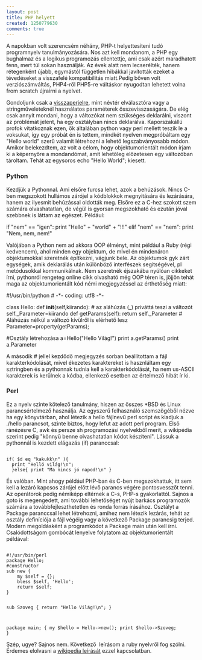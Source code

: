 ```yaml
---
layout: post
title: PHP helyett
created: 1250779630
comments: true
---
```

A napokban volt szerencsém néhány, PHP-t helyettesíteni tudó programnyelv tanulmányozására. Nos azt kell mondanom, a PHP egy bughalmaz és a logikus programozás ellentettje, ami csak azért maradhatott fenn, mert túl sokan használják. Az évek alatt nem lecserélték, hanem rétegenként újabb, egymástól független hibákkal javították ezeket a tévedéseket a visszafelé kompatibilitás miatt.Pedig bőven volt verziószámváltás, PHP4-ről PHP5-re váltáskor nyugodtan lehetett volna from scratch újraírni a nyelvet.

Gondoljunk csak a <a href = "http://developers.slashdot.org/comments.pl?sid=1008291&cid=25522773">visszaperjelre</a>, mint névtér elválasztóra vagy a stringműveleteknél használatos paraméterek összevisszaságára. De elég csak annyit mondani, hogy a változókat nem szükséges deklarálni, viszont az problémát jelent, ha egy osztályban nincs deklarálva. Kaporszakállú profok vitatkoznak ezen, ők általában python vagy perl mellett teszik le a voksukat, így egy próbát én is tettem, mindkét nyelven megpróbáltam egy "Hello world" szerű valamit létrehozni a lehető legszabványosabb módon. Amikor belekezdtem, az volt a célom, hogy objektumorientált módon írjam ki a képernyőre a mondandómat, amit lehetőleg előzetesen egy változóban tároltam. Tehát az egysoros <php> echo "Hello World"; </php> kiesett.

<h3>Python</h3>

Kezdjük a Pythonnal. Ami elsőre furcsa lehet, azok a behúzások. Nincs C-ben megszokott hullámos zárójel a kódblokkok megnyitására és lezárására, hanem az ilyesmit behúzással oldották meg. Elsőre ez a C-hez szokott szem számára olvashatatlan, de végül is gyorsan megszokható és ezután jóval szebbnek is láttam az egészet. Például:

<python>
if "nem" == "igen":
    print "Hello" + "world" + "!!!"
elif "nem" == "nem":
    print "Nem, nem, nem!"
</python>

Valójában a Python nem ad akkora OOP élményt, mint például a Ruby (régi kedvencem), ahol minden egy objektum, de mivel én mindenáron objektumokkal szeretnék építkezni, vágjunk bele. Az objektumok gyk zárt egységek, amik deklarálás után különböző interfészek segítségével, pl metódusokkal kommunikálnak. Nem szeretnék éjszakába nyúlóan cikkeket írni, pythonról rengeteg online cikk olvasható még OOP téren is, jöjjön tehát maga az objektumorientált kód némi megjegyzéssel az érthetőség miatt:

<python>
#!/usr/bin/python
# -*- coding: utf8 -*-

class Hello:
    def __init__(self,kiirando):
      # az aláhúzás (_) priváttá teszi a változót
      self._Parameter=kiirando
    def getParams(self):
      return self._Parameter
    # Aláhúzás nélkül a változó kívülről is elérhető lesz
    Parameter=property(getParams);

#Osztály létrehozása
a=Hello("Hello Világ!")
print a.getParams()
print a.Parameter
</python>

A második # jellel kezdődő megjegyzés sorban beállítottam a fájl karakterkódolását, mivel ékezetes karaktereket is hasznláltam egy sztringben és a pythonnak tudnia kell a karakterkódolását, ha nem us-ASCII karakterek is kerülnek a kódba, ellenkező esetben az értelmező hibát ír ki.

<h3>Perl</h3>

Ez a nyelv szinte kötelező tanulmány, hiszen az összes *BSD és Linux parancsértelmező használja. Az egyszerű felhasználó szemszögéből nézve ha egy könyvtárban, ahol létezik a hello fájlnevű perl script és kiadjuk a ./hello parancsot, szinte biztos, hogy lefut az adott perl program. Első ránézésre C, awk és persze sh programozási nyelvekből merít, a wikipédia szerint pedig "könnyű benne olvashatatlan kódot készíteni". Lássuk a pythonnál is kezdett elágazás (if) paranccsal:

<code>
if( $d eq "kakukk\n" ){
  print "Helló világ!\n";
  }else{ print "Ma nincs jó napod!\n" }
</code>

 És valóban. Mint ahogy például PHP-ban és C-ben megszokhattuk, itt sem kell a lezáró kapcsos zárójel előtt lévő parancs végére pontosvesszőt tenni. Az operátorok pedig némiképp eltérnek a C-s, PHP-s gyakorlattól. Sajnos a goto is megengedett, ami további lehetőséget nyújt barkács programozók számára a továbbfejleszthetetlen és ronda forrás írásához. Osztályt a Package paranccsal lehet létrehozni, amihez nem létezik lezárás, tehát az osztály definíciója a fájl végéig vagy a következő Package parancsig terjed. Modern megoldásként a programkódot a Package main után kell írni. Csalódottságom gombócát lenyelve folytatom az objektumorientált példával:

<code>
#!/usr/bin/perl
package Hello;
#constructor
sub new {
    my $self = {};
    bless $self, 'Hello';
    return $self;
}

sub Szoveg {
    return "Hello Világ!\n";
}

package main;
{
    my $hello = Hello->new();
    print $hello->Szoveg;
}
</code>

Szép, ugye? Sajnos nem. Következő&nbsp; leírásom a ruby nyelvről fog szólni. Érdemes elolvasni a <a href="http://hu.wikipedia.org/wiki/Ruby">wikipedia leírását</a> ezzel kapcsolatban.
